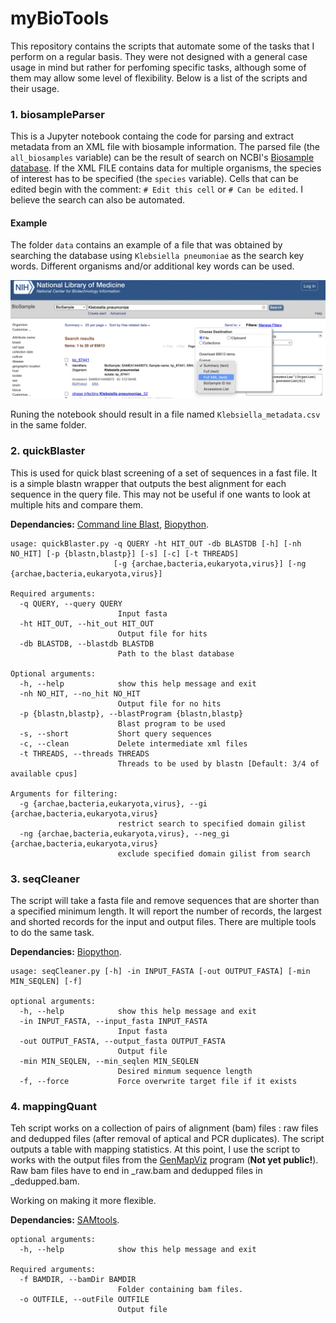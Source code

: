 # myBioTools

This repository contains the scripts that automate some of the tasks that I perform on a regular basis. They were not designed with a general case usage in mind but rather for perfoming specific tasks, although some of them may allow some level of flexibility. Below is a list of the scripts and their usage.

### 1. biosampleParser

This is a Jupyter notebook containg the code for parsing and extract metadata from an XML file with biosample information. The parsed file (the `all_biosamples` variable) can be the result of search on NCBI's [Biosample database](https://www.ncbi.nlm.nih.gov/biosample/). If the XML FILE contains data for multiple organisms, the species of interest has to be specified (the `species` variable). Cells that can be edited begin with the comment: `# Edit this cell` or `# Can be edited`. I believe the search can also be automated.

#### Example

The folder `data` contains an example of a file that was obtained by searching the database using `Klebsiella pneumoniae` as the search key words. Different organisms and/or additional key words can be used.

![Search example](https://github.com/mauricebyuka/myBioTools/blob/main/data/klebsiella_biosamp.png)

Runing the notebook should result in a file named `Klebsiella_metadata.csv` in the same folder.

### 2. quickBlaster

This is used for quick blast screening of a set of sequences in a fast file. It is a simple blastn wrapper that outputs the best alignment for each sequence in the query file. This may not be useful if one wants to look at multiple hits and compare them.

**Dependancies:** [Command line Blast](https://www.ncbi.nlm.nih.gov/books/NBK279690/), [Biopython](https://biopython.org/wiki/Download).

```
usage: quickBlaster.py -q QUERY -ht HIT_OUT -db BLASTDB [-h] [-nh NO_HIT] [-p {blastn,blastp}] [-s] [-c] [-t THREADS]
                       [-g {archae,bacteria,eukaryota,virus}] [-ng {archae,bacteria,eukaryota,virus}]

Required arguments:
  -q QUERY, --query QUERY
                        Input fasta
  -ht HIT_OUT, --hit_out HIT_OUT
                        Output file for hits
  -db BLASTDB, --blastdb BLASTDB
                        Path to the blast database

Optional arguments:
  -h, --help            show this help message and exit
  -nh NO_HIT, --no_hit NO_HIT
                        Output file for no hits
  -p {blastn,blastp}, --blastProgram {blastn,blastp}
                        Blast program to be used
  -s, --short           Short query sequences
  -c, --clean           Delete intermediate xml files
  -t THREADS, --threads THREADS
                        Threads to be used by blastn [Default: 3/4 of available cpus]

Arguments for filtering:
  -g {archae,bacteria,eukaryota,virus}, --gi {archae,bacteria,eukaryota,virus}
                        restrict search to specified domain gilist
  -ng {archae,bacteria,eukaryota,virus}, --neg_gi {archae,bacteria,eukaryota,virus}
                        exclude specified domain gilist from search
```

### 3. seqCleaner

The script will take a fasta file and remove sequences that are shorter than a specified minimum length. It will report the number of records, the largest and shorted records for the input and output files. There are multiple tools to do the same task.

**Dependancies:** [Biopython](https://biopython.org/wiki/Download).

```
usage: seqCleaner.py [-h] -in INPUT_FASTA [-out OUTPUT_FASTA] [-min MIN_SEQLEN] [-f]

optional arguments:
  -h, --help            show this help message and exit
  -in INPUT_FASTA, --input_fasta INPUT_FASTA
                        Input fasta
  -out OUTPUT_FASTA, --output_fasta OUTPUT_FASTA
                        Output file
  -min MIN_SEQLEN, --min_seqlen MIN_SEQLEN
                        Desired minmum sequence length
  -f, --force           Force overwrite target file if it exists

```

### 4. mappingQuant

Teh script works on a collection of pairs of alignment (bam) files : raw files and dedupped files (after removal of aptical and PCR duplicates). The script outputs a table with mapping statistics. At this point, I use the script to works with the output files from the [GenMapViz](https://github.com/mauricebyuka/GenMapViz) program (**Not yet public!**). Raw bam files have to end in \_raw.bam and dedupped files in \_dedupped.bam.

Working on making it more flexible.

**Dependancies:** [SAMtools](http://www.htslib.org/).

```
optional arguments:
  -h, --help            show this help message and exit

Required arguments:
  -f BAMDIR, --bamDir BAMDIR
                        Folder containing bam files.
  -o OUTFILE, --outFile OUTFILE
                        Output file

```
